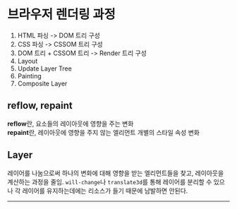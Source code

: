# 브라우저 렌더링 과정

1. HTML 파싱 -> DOM 트리 구성
2. CSS 파싱 -> CSSOM 트리 구성
3. DOM 트리 + CSSOM 트리 -> Render 트리 구성
4. Layout
5. Update Layer Tree
6. Painting
7. Composite Layer

## reflow, repaint

**reflow**란, 요소들의 레이아웃에 영향을 주는 변화  
**repaint**란, 레이아웃에 영향을 주지 않는 엘리먼트 개별의 스타일 속성 변화

## Layer

레이어를 나눔으로써 하나의 변화에 대해 영향을 받는 엘리먼트들을 찾고, 레이아웃을 계산하는 과정을 줄임. `will-change`나 `translate3d`를 통해 레이어를 분리할 수 있으나 각 레이어를 유지하는데에는 리소스가 들기 때문에 남발하면 안된다.

---
